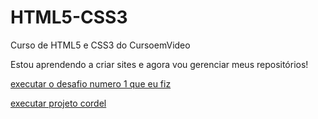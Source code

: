 # HTML5-CSS3
 Curso de HTML5 e CSS3 do CursoemVideo

Estou aprendendo a criar sites e agora vou gerenciar meus repositórios!

<a href="https://dev001almeida.github.io/HTML5-CSS3/Desafios/Projeto%20Android%20Remake/d010-1.html">executar o desafio numero 1 que eu fiz</a>

<a href="https://dev001almeida.github.io/HTML5-CSS3/Desafios/Cordel%20Remake/imagens/index.html">executar projeto cordel</a>